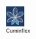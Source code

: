 

<img src="https://github.com/Uygur-code/cuminflex/blob/main/cuminflex_logo.jpg" width=50/> </h1><br> Cuminflex
